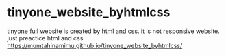 # tinyone_website_byhtmlcss
tinyone full website is created by html and css. it is not responsive website. just preactice html and css
https://mumtahinamimu.github.io/tinyone_website_byhtmlcss/
